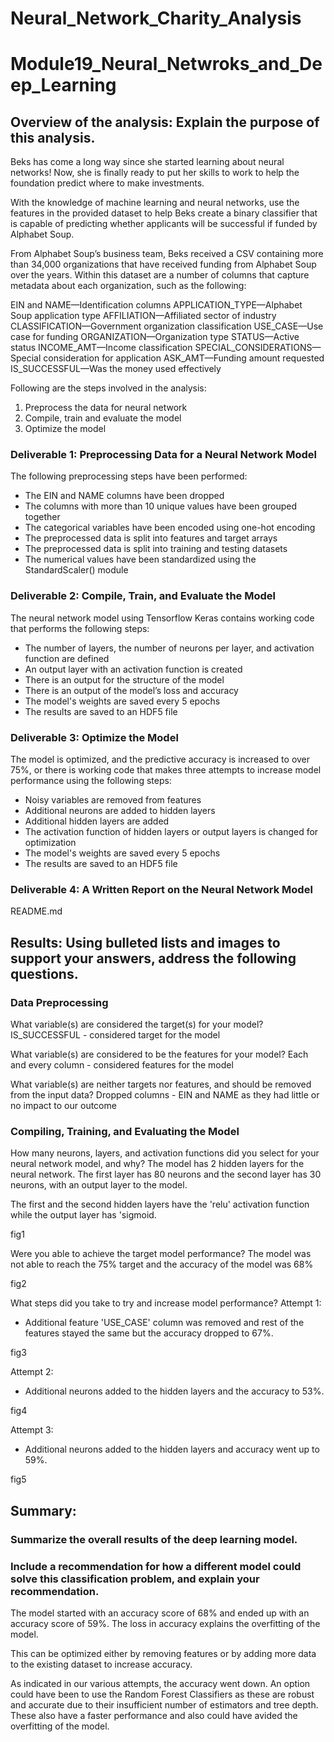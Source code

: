 # Neural_Network_Charity_Analysis
# Module19_Neural_Netwroks_and_Deep_Learning

## Overview of the analysis: Explain the purpose of this analysis.
Beks has come a long way since she started learning about neural networks! Now, she is finally ready to put her skills to work to help the foundation predict where to make investments.

With the knowledge of machine learning and neural networks, use the features in the provided dataset to help Beks create a binary classifier that is capable of predicting whether applicants will be successful if funded by Alphabet Soup.

From Alphabet Soup’s business team, Beks received a CSV containing more than 34,000 organizations that have received funding from Alphabet Soup over the years. Within this dataset are a number of columns that capture metadata about each organization, such as the following:

EIN and NAME—Identification columns
APPLICATION_TYPE—Alphabet Soup application type
AFFILIATION—Affiliated sector of industry
CLASSIFICATION—Government organization classification
USE_CASE—Use case for funding
ORGANIZATION—Organization type
STATUS—Active status
INCOME_AMT—Income classification
SPECIAL_CONSIDERATIONS—Special consideration for application
ASK_AMT—Funding amount requested
IS_SUCCESSFUL—Was the money used effectively

Following are the steps involved in the analysis:
1. Preprocess the data for neural network
2. Compile, train and evaluate the model
3. Optimize the model

### Deliverable 1: Preprocessing Data for a Neural Network Model
The following preprocessing steps have been performed:
- The EIN and NAME columns have been dropped
- The columns with more than 10 unique values have been grouped together
- The categorical variables have been encoded using one-hot encoding
- The preprocessed data is split into features and target arrays
- The preprocessed data is split into training and testing datasets
- The numerical values have been standardized using the StandardScaler() module 

### Deliverable 2: Compile, Train, and Evaluate the Model
The neural network model using Tensorflow Keras contains working code that performs the following steps:
- The number of layers, the number of neurons per layer, and activation function are defined
- An output layer with an activation function is created
- There is an output for the structure of the model
- There is an output of the model’s loss and accuracy
- The model's weights are saved every 5 epochs
- The results are saved to an HDF5 file

### Deliverable 3: Optimize the Model
The model is optimized, and the predictive accuracy is increased to over 75%, or there is working code that makes three attempts to increase model performance using the following steps:
- Noisy variables are removed from features
- Additional neurons are added to hidden layers
- Additional hidden layers are added
- The activation function of hidden layers or output layers is changed for optimization
- The model's weights are saved every 5 epochs
- The results are saved to an HDF5 file

### Deliverable 4: A Written Report on the Neural Network Model
README.md

## Results: Using bulleted lists and images to support your answers, address the following questions.

### Data Preprocessing
What variable(s) are considered the target(s) for your model?
IS_SUCCESSFUL - considered target for the model

What variable(s) are considered to be the features for your model?
Each and every column - considered features for the model

What variable(s) are neither targets nor features, and should be removed from the input data?
Dropped columns - EIN and NAME as they had little or no impact to our outcome

### Compiling, Training, and Evaluating the Model
How many neurons, layers, and activation functions did you select for your neural network model, and why?
The model has 2 hidden layers for the neural network. The first layer has 80 neurons and the second layer has 30 neurons, with an output layer to the model. 

The first and the second hidden layers have the 'relu' activation function while the output layer has 'sigmoid.

fig1

Were you able to achieve the target model performance?
The model was not able to reach the 75% target and the accuracy of the model was 68%

fig2

What steps did you take to try and increase model performance?
Attempt 1: 
-  Additional feature 'USE_CASE' column was removed and rest of the features stayed the same but the accuracy dropped to 67%.

fig3

Attempt 2: 
-  Additional neurons added to the hidden layers and the accuracy to 53%.

fig4

Attempt 3: 
-  Additional neurons added to the hidden layers and accuracy went up to 59%.

fig5

## Summary: 
### Summarize the overall results of the deep learning model. 
### Include a recommendation for how a different model could solve this classification problem, and explain your recommendation.

The model started with an accuracy score of 68% and ended up with an accuracy score of 59%. The loss in accuracy explains the overfitting of the model.

This can be optimized either by removing features or by adding more data to the existing dataset to increase accuracy.  

As indicated in our various attempts, the accuracy went down.  An option could have been to use the Random Forest Classifiers as these are robust and accurate due to their insufficient number of estimators and tree depth. These also have a faster performance and also could have avided the overfitting of the model.